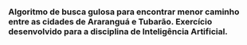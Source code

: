 ### Algoritmo de busca gulosa para encontrar menor caminho entre as cidades de Araranguá e Tubarão. Exercício desenvolvido para a disciplina de Inteligência Artificial.
